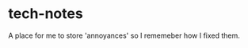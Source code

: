 tech-notes
==============

A place for me to store 'annoyances' so I rememeber how I fixed them.





